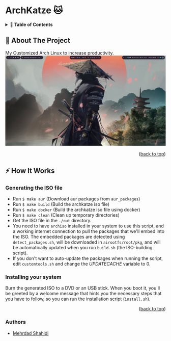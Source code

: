 <div id="top"></div>

# ArchKatze 🐱

<!-- TABLE OF CONTENTS -->
<details>
  <summary>📗 <b>Table of Contents</b></summary>
  <ol>
    <li>
      <a href="#-about-the-project"> About The Project</a>
    </li>
    <li><a href="#-how-it-works">How it Works</a></li>
    <li><a href="#-authors">Authors</a></li>
  </ol>
</details>



<!-- ABOUT THE PROJECT -->
## 🔰 About The Project
My Customized Arch Linux to increase productivity. 
![Screenshot](ss.png)

<p align="right">(<a href="#top">back to top</a>)</p>

## ⚡ How It Works

### Generating the ISO file
- Run `$ make aur` (Download aur packages from `aur_packages`)
- Run `$ make build` (Build the archkatze iso file)
- Run `$ make docker` (Build the archkatze iso file using docker)
- Run `$ make clean` (Clean up temporary directories)
- Get the ISO file in the `./out` directory. 
- You need to have `archiso` installed in your system to use this script, and a working internet connection to pull the packages that we'll embed into the ISO. The embedded packages are detected using `detect_packages.sh`, will be downloaded in `airootfs/root/pkg`, and will be automatically updated when
you run `build.sh` (the ISO-building script).
- If you don't want to auto-update the packages when running the script,
edit `customtools.sh` and change the *UPDATECACHE* variable to 0.

### Installing your system

Burn the generated ISO to a DVD or an USB stick.
When you boot it, you'll be greeted by a welcome message that hints you the
necessary steps that you have to follow, so you can run the installation
script (`install.sh`).

<p align="right">(<a href="#top">back to top</a>)</p>

### Authors
- [Mehrdad Shahidi](https://github.com/CyberKatze)






